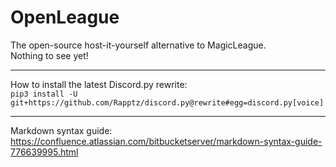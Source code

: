 OpenLeague
==========
The open-source host-it-yourself alternative to MagicLeague.<br>
Nothing to see yet!
***
How to install the latest Discord.py rewrite:<br>
``pip3 install -U git+https://github.com/Rapptz/discord.py@rewrite#egg=discord.py[voice]``
***
Markdown syntax guide: https://confluence.atlassian.com/bitbucketserver/markdown-syntax-guide-776639995.html